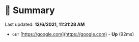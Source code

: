 # 📖 Summary
Last updated: **12/6/2021, 11:31:28 AM**

- `GET` [https://google.com](https://google.com) - **Up** (92ms)
